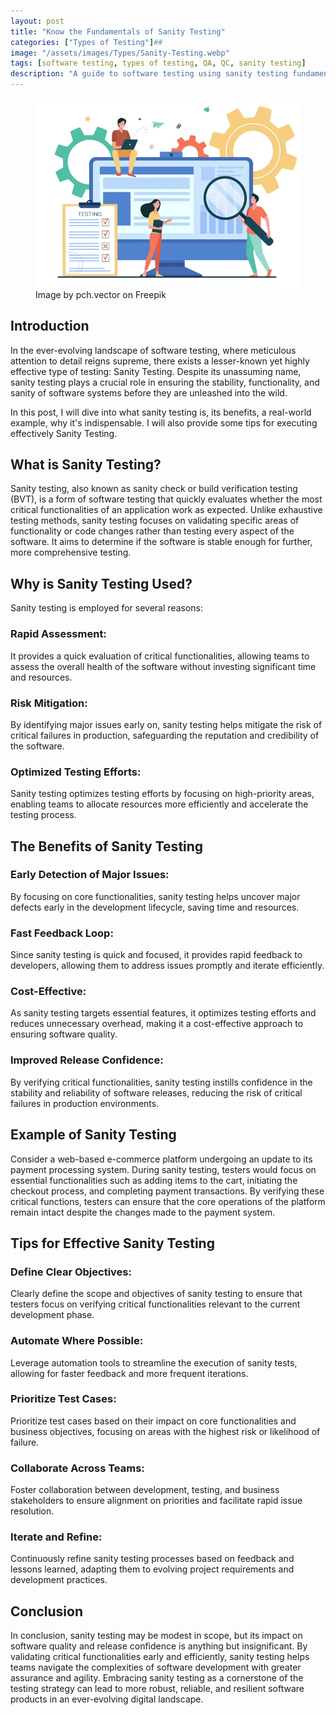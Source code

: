 ```yaml
---
layout: post
title: "Know the Fundamentals of Sanity Testing"
categories: ["Types of Testing"]##
image: "/assets/images/Types/Sanity-Testing.webp"
tags: [software testing, types of testing, QA, QC, sanity testing]
description: "A guide to software testing using sanity testing fundamentals."
---
```


<figure>
  <img src="/assets/images/Types/Sanity-Testing.webp" alt="Sanity Testing" />
  <figcaption>Image by pch.vector on Freepik</figcaption>
</figure>

<style>
@media (max-width: 767px) {
  img {
    width: 390px;
    height: 290px;
    
  }
}
  
@media (min-width: 1000px) {
  img {
    width: 700px;
    height: 500px;
  }
}
</style>

## Introduction

In the ever-evolving landscape of software testing, where meticulous attention to detail reigns supreme, there exists a lesser-known yet highly effective type of testing: Sanity Testing. Despite its unassuming name, sanity testing plays a crucial role in ensuring the stability, functionality, and sanity of software systems before they are unleashed into the wild. 

In this post, I will dive into what sanity testing is, its benefits, a real-world example, why it's indispensable. I will also provide some tips for executing effectively Sanity Testing.

## What is Sanity Testing?

Sanity testing, also known as sanity check or build verification testing (BVT), is a form of software testing that quickly evaluates whether the most critical functionalities of an application work as expected. Unlike exhaustive testing methods, sanity testing focuses on validating specific areas of functionality or code changes rather than testing every aspect of the software. It aims to determine if the software is stable enough for further, more comprehensive testing.

## Why is Sanity Testing Used?

Sanity testing is employed for several reasons:

### Rapid Assessment:
It provides a quick evaluation of critical functionalities, allowing teams to assess the overall health of the software without investing significant time and resources.

### Risk Mitigation:
By identifying major issues early on, sanity testing helps mitigate the risk of critical failures in production, safeguarding the reputation and credibility of the software.

### Optimized Testing Efforts:
Sanity testing optimizes testing efforts by focusing on high-priority areas, enabling teams to allocate resources more efficiently and accelerate the testing process.

## The Benefits of Sanity Testing

### Early Detection of Major Issues:
By focusing on core functionalities, sanity testing helps uncover major defects early in the development lifecycle, saving time and resources.

### Fast Feedback Loop:
Since sanity testing is quick and focused, it provides rapid feedback to developers, allowing them to address issues promptly and iterate efficiently.

### Cost-Effective:
As sanity testing targets essential features, it optimizes testing efforts and reduces unnecessary overhead, making it a cost-effective approach to ensuring software quality.

### Improved Release Confidence:
By verifying critical functionalities, sanity testing instills confidence in the stability and reliability of software releases, reducing the risk of critical failures in production environments.

## Example of Sanity Testing

Consider a web-based e-commerce platform undergoing an update to its payment processing system. During sanity testing, testers would focus on essential functionalities such as adding items to the cart, initiating the checkout process, and completing payment transactions. By verifying these critical functions, testers can ensure that the core operations of the platform remain intact despite the changes made to the payment system.

## Tips for Effective Sanity Testing

### Define Clear Objectives:
Clearly define the scope and objectives of sanity testing to ensure that testers focus on verifying critical functionalities relevant to the current development phase.

### Automate Where Possible:
Leverage automation tools to streamline the execution of sanity tests, allowing for faster feedback and more frequent iterations.

### Prioritize Test Cases:
Prioritize test cases based on their impact on core functionalities and business objectives, focusing on areas with the highest risk or likelihood of failure.

### Collaborate Across Teams:
Foster collaboration between development, testing, and business stakeholders to ensure alignment on priorities and facilitate rapid issue resolution.

### Iterate and Refine:
Continuously refine sanity testing processes based on feedback and lessons learned, adapting them to evolving project requirements and development practices.

## Conclusion

In conclusion, sanity testing may be modest in scope, but its impact on software quality and release confidence is anything but insignificant. By validating critical functionalities early and efficiently, sanity testing helps teams navigate the complexities of software development with greater assurance and agility. Embracing sanity testing as a cornerstone of the testing strategy can lead to more robust, reliable, and resilient software products in an ever-evolving digital landscape.


